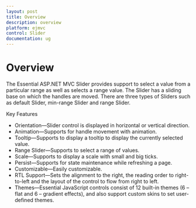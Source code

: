 ```yaml
---
layout: post
title: Overview
description: overview
platform: ejmvc
control: Slider
documentation: ug
---
```


# Overview

The Essential ASP.NET MVC Slider provides support to select a value from a particular range as well as selects a range value. The Slider has a sliding base on which the handles are moved. There are three types of Sliders such as default Slider, min-range Slider and range Slider.

Key Features

* Orientation—Slider control is displayed in horizontal or vertical direction.
* Animation—Supports for handle movement with animation.
* Tooltip—Supports to display a tooltip to display the currently selected value.
* Range Slider—Supports to select a range of values.
* Scale—Supports to display a scale with small and big ticks.
* Persist—Supports for state maintenance while refreshing a page.
* Customizable—Easily customizable.
* RTL Support—Sets the alignment to the right, the reading order to right-to-left and the layout of the control to flow from right to left.
* Themes—Essential JavaScript controls consist of 12 built-in themes (6 – flat and 6 – gradient effects), and also support custom skins to set user-defined themes.



